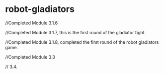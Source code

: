 # robot-gladiators

//Completed Module 3.1.6 

//Completed Module 3.1.7, this is the first round of the gladiator fight.

//Completed Module 3.1.8, completed the first round of the robot gladiators game.

//Completed Module 3.3

// 3.4.